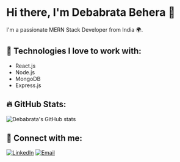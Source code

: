 # Hi there, I'm Debabrata Behera 👋

I'm a passionate MERN Stack Developer from India 🌍.

## 🚀 Technologies I love to work with:
- React.js
- Node.js
- MongoDB
- Express.js

## 🔥 GitHub Stats:
![Debabrata's GitHub stats](https://github-readme-stats.vercel.app/api?username=your-username&show_icons=true&theme=radical)

## 💼 Connect with me:
[![LinkedIn](https://img.shields.io/badge/LinkedIn-blue)](https://www.linkedin.com/in/deba06/)
[![Email](https://img.shields.io/badge/Email-red)](mailto:debabrata22behera@gmail.com)


